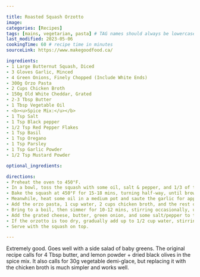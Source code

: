 ```yaml
---

title: Roasted Squash Orzotto
image:
categories: [Recipes]
tags: [mains, vegetarian, pasta] # TAG names should always be lowercase
last_modified: 2023-05-06
cookingTime: 60 # recipe time in minutes
sourceLink: https://www.makegoodfood.ca/

ingredients:
- 1 Large Butternut Squash, Diced
- 3 Gloves Garlic, Minced
- 4 Green Onions, Finely Chopped (Include White Ends)
- 300g Orzo Pasta
- 2 Cups Chicken Broth
- 150g Old White Cheddar, Grated
- 2-3 Tbsp Butter
- 1 Tbsp Vegetable Oil
- <b><u>Spice Mix:</u></b>
- 1 Tsp Salt
- 1 Tsp Black pepper
- 1/2 Tsp Red Pepper Flakes
- 1 Tsp Basil
- 1 Tsp Oregano
- 1 Tsp Parsley
- 1 Tsp Garlic Powder
- 1/2 Tsp Mustard Powder

optional_ingredients:

directions:
- Preheat the oven to 450°F.
- In a bowl, toss the squash with some oil, salt & pepper, and 1/3 of the spice mix. Spread on a tinfoil lined baking sheet.
- Bake the squash at 450°F for 15-18 mins, turning half-way, until brown and tender.
- Meanwhile, heat some oil in a medium pot and saute the garlic for approx 30-60s until fragrant. 
- Add the orzo pasta, 1 cup water, 2 cups chicken broth, and the rest of the spice mix to the pot. Be careful adding the water to the heated oil.
- Bring to a boil, then simmer for 10-12 mins, stirring occasionally, until most of the liquid is absorbed and the pasta is al dente.
- Add the grated cheese, butter, green onion, and some salt/pepper to the pasta. Stir and cook for 1-2mins until the cheese is melted and combined.
- If the orzotto is too dry, gradually add up to 1/2 cup water, stirring constantly, until desired consistency is achieved.
- Serve with the squash on top. 

---
```


Extremely good. Goes well with a side salad of baby greens. The original recipe calls for 4 Tbsp butter, and lemon powder + dried black olives in the spice mix. It also calls for 30g vegetable demi-glace, but replacing it with the chicken broth is much simpler and works well. 